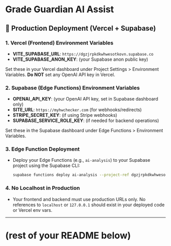 # Grade Guardian AI Assist

## 🚀 Production Deployment (Vercel + Supabase)

### 1. Vercel (Frontend) Environment Variables
- **VITE_SUPABASE_URL**: `https://dgzjrpkdkwhwesotkovn.supabase.co`
- **VITE_SUPABASE_ANON_KEY**: (your Supabase anon public key)

Set these in your Vercel dashboard under Project Settings > Environment Variables. **Do NOT** set any OpenAI API key in Vercel.

### 2. Supabase (Edge Functions) Environment Variables
- **OPENAI_API_KEY**: (your OpenAI API key, set in Supabase dashboard only)
- **SITE_URL**: `https://myhwchecker.com` (for webhooks/redirects)
- **STRIPE_SECRET_KEY**: (if using Stripe webhooks)
- **SUPABASE_SERVICE_ROLE_KEY**: (if needed for backend operations)

Set these in the Supabase dashboard under Edge Functions > Environment Variables.

### 3. Edge Function Deployment
- Deploy your Edge Functions (e.g., `ai-analysis`) to your Supabase project using the Supabase CLI:
  ```sh
  supabase functions deploy ai-analysis --project-ref dgzjrpkdkwhwesotkovn
  ```

### 4. No Localhost in Production
- Your frontend and backend must use production URLs only. No references to `localhost` or `127.0.0.1` should exist in your deployed code or Vercel env vars.

---

# (rest of your README below) 